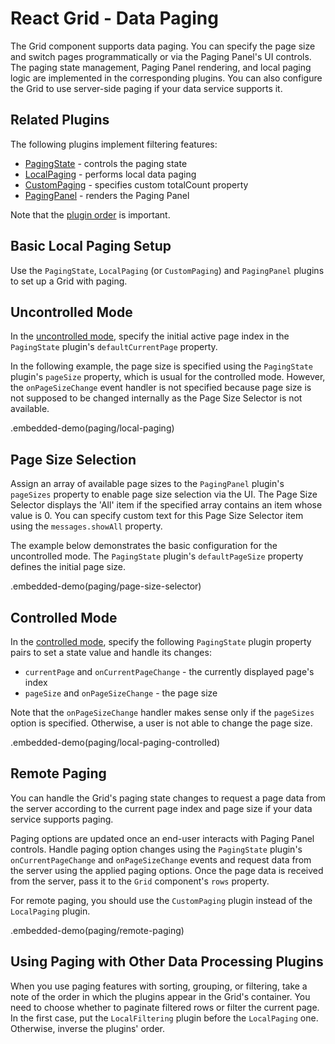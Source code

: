 # React Grid - Data Paging

The Grid component supports data paging. You can specify the page size and switch pages programmatically or via the Paging Panel's UI controls. The paging state management, Paging Panel rendering, and local paging logic are implemented in the corresponding plugins. You can also configure the Grid to use server-side paging if your data service supports it.

## Related Plugins

The following plugins implement filtering features:

- [PagingState](../reference/paging-state.md) - controls the paging state
- [LocalPaging](../reference/local-paging.md) - performs local data paging
- [CustomPaging](../reference/custom-paging.md) - specifies custom totalCount property
- [PagingPanel](../reference/paging-panel.md) - renders the Paging Panel

Note that the [plugin order](./plugin-overview.md#plugin-order) is important.

## Basic Local Paging Setup

Use the `PagingState`, `LocalPaging` (or `CustomPaging`) and `PagingPanel` plugins to set up a Grid with paging.

## Uncontrolled Mode

In the [uncontrolled mode](controlled-and-uncontrolled-modes.md), specify the initial active page index in the `PagingState` plugin's `defaultCurrentPage` property.

In the following example, the page size is specified using the `PagingState` plugin's `pageSize` property, which is usual for the controlled mode. However, the `onPageSizeChange` event handler is not specified because page size is not supposed to be changed internally as the Page Size Selector is not available.

.embedded-demo(paging/local-paging)

## Page Size Selection

Assign an array of available page sizes to the `PagingPanel` plugin's `pageSizes` property to enable page size selection via the UI. The Page Size Selector displays the 'All' item if the specified array contains an item whose value is 0. You can specify custom text for this Page Size Selector item using the `messages.showAll` property.

The example below demonstrates the basic configuration for the uncontrolled mode. The `PagingState` plugin's `defaultPageSize` property defines the initial page size.

.embedded-demo(paging/page-size-selector)

## Controlled Mode

In the [controlled mode](controlled-and-uncontrolled-modes.md), specify the following `PagingState` plugin property pairs to set a state value and handle its changes:

- `currentPage` and `onCurrentPageChange` - the currently displayed page's index
- `pageSize` and `onPageSizeChange` - the page size

Note that the `onPageSizeChange` handler makes sense only if the `pageSizes` option is specified. Otherwise, a user is not able to change the page size.

.embedded-demo(paging/local-paging-controlled)

## Remote Paging

You can handle the Grid's paging state changes to request a page data from the server according to the current page index and page size if your data service supports paging.

Paging options are updated once an end-user interacts with Paging Panel controls. Handle paging option changes using the `PagingState` plugin's `onCurrentPageChange` and `onPageSizeChange` events and request data from the server using the applied paging options. Once the page data is received from the server, pass it to the `Grid` component's `rows` property.

For remote paging, you should use the `CustomPaging` plugin instead of the `LocalPaging` plugin.

.embedded-demo(paging/remote-paging)

## Using Paging with Other Data Processing Plugins

When you use paging features with sorting, grouping, or filtering, take a note of the order in which the plugins appear in the Grid's container. You need to choose whether to paginate filtered rows or filter the current page. In the first case, put the `LocalFiltering` plugin before the `LocalPaging` one. Otherwise, inverse the plugins' order.
